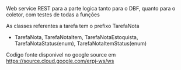 Web service REST para a parte logica tanto para o DBF, quanto para o coletor, com testes de todas a funções

As classes referentes a tarefa tem o prefixo TarefaNota
- TarefaNota, TarefaNotaItem, TarefaNotaEstoquista, TarefaNotaStatus(enum), TarefaNotaItemStatus(enum)

Codigo fonte disponivel no google source em
https://source.cloud.google.com/erpj-ws/ws